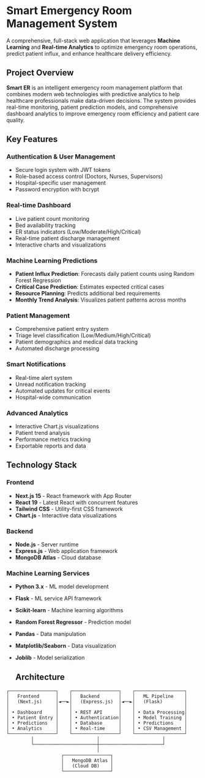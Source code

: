 # Smart Emergency Room Management System

A comprehensive, full-stack web application that leverages **Machine Learning** and **Real-time Analytics** to optimize emergency room operations, predict patient influx, and enhance healthcare delivery efficiency.

## Project Overview

**Smart ER** is an intelligent emergency room management platform that combines modern web technologies with predictive analytics to help healthcare professionals make data-driven decisions. The system provides real-time monitoring, patient prediction models, and comprehensive dashboard analytics to improve emergency room efficiency and patient care quality.

## Key Features

### Authentication & User Management
- Secure login system with JWT tokens
- Role-based access control (Doctors, Nurses, Supervisors)
- Hospital-specific user management
- Password encryption with bcrypt

### Real-time Dashboard
- Live patient count monitoring
- Bed availability tracking
- ER status indicators (Low/Moderate/High/Critical)
- Real-time patient discharge management
- Interactive charts and visualizations

### Machine Learning Predictions
- **Patient Influx Prediction**: Forecasts daily patient counts using Random Forest Regression
- **Critical Case Prediction**: Estimates expected critical cases
- **Resource Planning**: Predicts additional bed requirements
- **Monthly Trend Analysis**: Visualizes patient patterns across months

### Patient Management
- Comprehensive patient entry system
- Triage level classification (Low/Medium/High/Critical)
- Patient demographics and medical data tracking
- Automated discharge processing

### Smart Notifications
- Real-time alert system
- Unread notification tracking
- Automated updates for critical events
- Hospital-wide communication

### Advanced Analytics
- Interactive Chart.js visualizations
- Patient trend analysis
- Performance metrics tracking
- Exportable reports and data

## Technology Stack

### Frontend
- **Next.js 15** - React framework with App Router
- **React 19** - Latest React with concurrent features
- **Tailwind CSS** - Utility-first CSS framework
- **Chart.js** - Interactive data visualizations

### Backend
- **Node.js** - Server runtime
- **Express.js** - Web application framework
- **MongoDB Atlas** - Cloud database

### Machine Learning Services
- **Python 3.x** - ML model development
- **Flask** - ML service API framework
- **Scikit-learn** - Machine learning algorithms
- **Random Forest Regressor** - Prediction model
- **Pandas** - Data manipulation
- **Matplotlib/Seaborn** - Data visualization
- **Joblib** - Model serialization
  
  ## Architecture

```
┌─────────────────┐    ┌─────────────────┐    ┌──────────────────┐
│   Frontend      │    │   Backend       │    │   ML Pipeline    │
│   (Next.js)     │◄──►│   (Express.js)  │◄──►│   (Flask)        │
│                 │    │                 │    │                  │
│ • Dashboard     │    │ • REST API      │    │ • Data Processing│
│ • Patient Entry │    │ • Authentication│    │ • Model Training │
│ • Predictions   │    │ • Database      │    │ • Predictions    │
│ • Analytics     │    │ • Real-time     │    │ • CSV Management │
└─────────────────┘    └─────────────────┘    └──────────────────┘
         │                       │                       │
         └───────────────────────┼───────────────────────┘
                                 │
                    ┌─────────────────┐
                    │   MongoDB Atlas │
                    │   (Cloud DB)    │
                    └─────────────────┘
```

